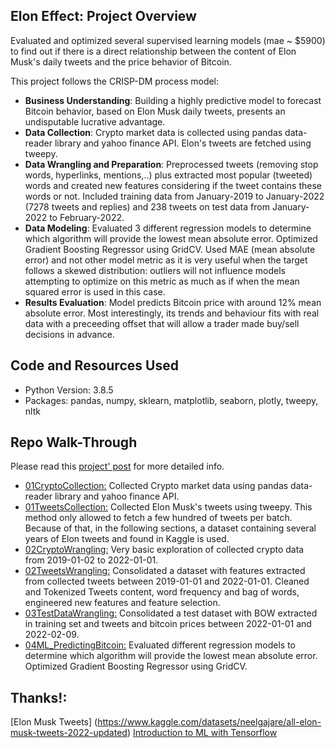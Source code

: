 ## Elon Effect: Project Overview

Evaluated and optimized several supervised learning models (mae ~ $5900) to find out if there is a direct relationship between the content of Elon Musk's daily tweets and the price behavior of Bitcoin. 

This project follows the CRISP-DM process model:
- **Business Understanding**: Building a highly predictive model to forecast Bitcoin behavior, based on Elon Musk daily tweets, presents an undisputable lucrative advantage.  
- **Data Collection**: Crypto market data is collected using pandas data-reader library and yahoo finance API. Elon's tweets are fetched using tweepy.
- **Data Wrangling and Preparation**: Preprocessed tweets (removing stop words, hyperlinks, mentions,..) plus extracted most popular (tweeted) words and created new features considering if the tweet contains these words or not. Included training data from January-2019 to January-2022 (7278 tweets and replies) and 238 tweets on test data from January-2022 to February-2022.
- **Data Modeling**: Evaluated 3 different regression models to determine which algorithm will provide the lowest mean absolute error. Optimized Gradient Boosting Regressor using GridCV. Used MAE (mean absolute error) and not other model metric as it is very useful when the target follows a skewed distribution: outliers will not influence models attempting to optimize on this metric as much as if when the mean squared error is used in this case.
- **Results Evaluation**: Model predicts Bitcoin price with around 12% mean absolute error. Most interestingly, its trends and behaviour fits with real data with a preceeding offset that will allow a trader made buy/sell decisions in advance. 


## Code and Resources Used
- Python Version: 3.8.5
- Packages: pandas, numpy, sklearn, matplotlib, seaborn, plotly, tweepy, nltk


## Repo Walk-Through
Please read this [project' post](https://montsebenito.github.io/elonmusk) for more detailed info.

- [01CryptoCollection:](https://github.com/montsebenito/eloneffect/blob/01CryptoCollection.ipynb) Collected Crypto market data using pandas data-reader library and yahoo finance API.
- [01TweetsCollection:](https://github.com/montsebenito/eloneffect/blob/01TweetsCollection.ipynb) Collected Elon Musk's tweets using tweepy. This method only allowed to fetch a few hundred of tweets per batch. Because of that, in the following sections, a dataset containing several years of Elon tweets and found in Kaggle is used.
- [02CryptoWrangling:](https://github.com/montsebenito/eloneffect/blob/02CryptoWrangling.ipynb) Very basic exploration of collected crypto data from 2019-01-02 to 2022-01-01.
- [02TweetsWrangling:](https://github.com/montsebenito/eloneffect/blob/02TweetsWrangling.ipynb) Consolidated a dataset with features extracted from collected tweets between 2019-01-01 and 2022-01-01. Cleaned and Tokenized Tweets content, word frequency and bag of words, engineered new features and feature selection.
- [03TestDataWrangling:](https://github.com/montsebenito/eloneffect/blob/03TestDataWrangling.ipynb) Consolidated a test dataset with BOW extracted in training set and tweets and bitcoin prices between 2022-01-01 and 2022-02-09.
- [04ML_PredictingBitcoin:](https://github.com/montsebenito/eloneffect/blob/04ML-Bitcoin.ipynb) Evaluated different regression models to determine which algorithm will provide the lowest mean absolute error. Optimized Gradient Boosting Regressor using GridCV.


## Thanks!:
[Elon Musk Tweets] (https://www.kaggle.com/datasets/neelgajare/all-elon-musk-tweets-2022-updated)
[Introduction to ML with Tensorflow](https://www.udacity.com/course/intro-to-machine-learning-with-tensorflow-nanodegree--nd230)

